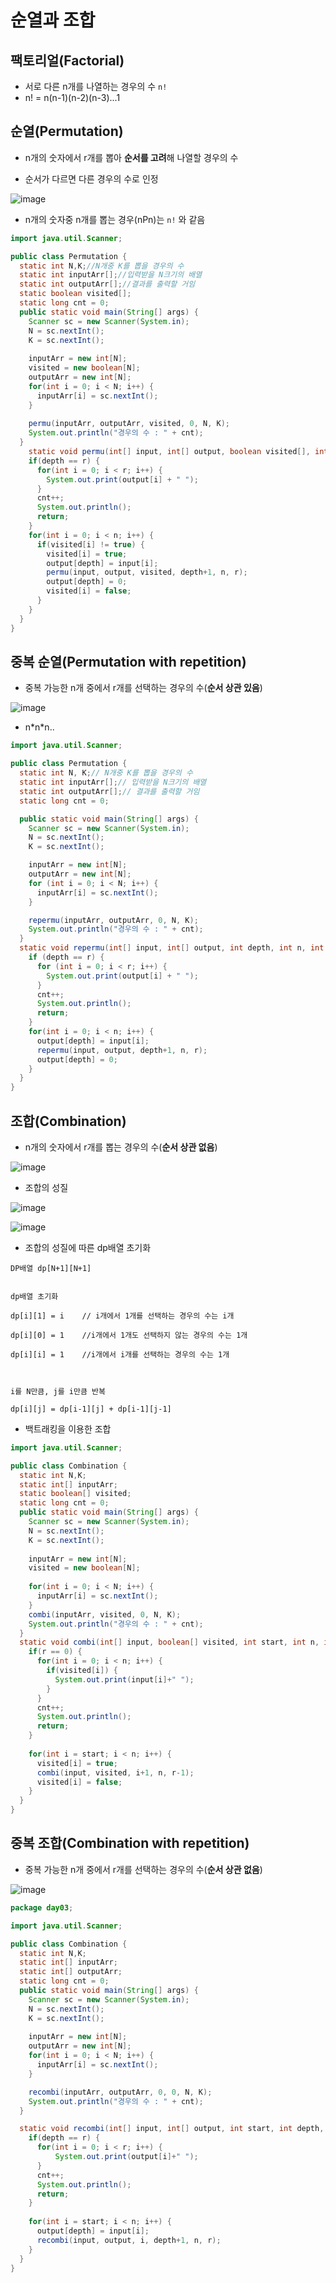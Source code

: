 # 순열과 조합

## 팩토리얼(Factorial)

- 서로 다른 n개를 나열하는 경우의 수 `n!`
- n! = n(n-1)(n-2)(n-3)...1

## 순열(Permutation)

- n개의 숫자에서 r개를 뽑아 **순서를 고려**해 나열할 경우의 수

- 순서가 다르면 다른 경우의 수로 인정

![image](https://user-images.githubusercontent.com/103404127/194805397-1b3b873f-a8a6-495e-a28b-fdc727527a9f.png)

- n개의 숫자중 n개를 뽑는 경우(nPn)는 `n!` 와 같음

```java
import java.util.Scanner;

public class Permutation {
  static int N,K;//N개중 K를 뽑을 경우의 수
  static int inputArr[];//입력받을 N크기의 배열
  static int outputArr[];//결과를 출력할 거임
  static boolean visited[];
  static long cnt = 0;
  public static void main(String[] args) {
    Scanner sc = new Scanner(System.in);
    N = sc.nextInt();
    K = sc.nextInt();
    
    inputArr = new int[N];
    visited = new boolean[N];
    outputArr = new int[N];
    for(int i = 0; i < N; i++) {
      inputArr[i] = sc.nextInt();
    }
    
    permu(inputArr, outputArr, visited, 0, N, K);
    System.out.println("경우의 수 : " + cnt);
  }
    static void permu(int[] input, int[] output, boolean visited[], int depth, int n, int r) {
    if(depth == r) {
      for(int i = 0; i < r; i++) {
        System.out.print(output[i] + " ");
      }
      cnt++;
      System.out.println();
      return;
    }
    for(int i = 0; i < n; i++) {
      if(visited[i] != true) {
        visited[i] = true;
        output[depth] = input[i];
        permu(input, output, visited, depth+1, n, r);
        output[depth] = 0;
        visited[i] = false;
      }
    }
  }
}
```



## 중복 순열(Permutation with repetition)

- 중복 가능한 n개 중에서 r개를 선택하는 경우의 수(**순서 상관 있음**)

![image](https://user-images.githubusercontent.com/103404127/194809673-aacc4d1e-50dd-4ab4-9ca0-64c1418532f4.png)

- n\*n\*n..

```java
import java.util.Scanner;

public class Permutation {
  static int N, K;// N개중 K를 뽑을 경우의 수
  static int inputArr[];// 입력받을 N크기의 배열
  static int outputArr[];// 결과를 출력할 거임
  static long cnt = 0;

  public static void main(String[] args) {
    Scanner sc = new Scanner(System.in);
    N = sc.nextInt();
    K = sc.nextInt();

    inputArr = new int[N];
    outputArr = new int[N];
    for (int i = 0; i < N; i++) {
      inputArr[i] = sc.nextInt();
    }

    repermu(inputArr, outputArr, 0, N, K);
    System.out.println("경우의 수 : " + cnt);
  }
  static void repermu(int[] input, int[] output, int depth, int n, int r) {
    if (depth == r) {
      for (int i = 0; i < r; i++) {
        System.out.print(output[i] + " ");
      }
      cnt++;
      System.out.println();
      return;
    }
    for(int i = 0; i < n; i++) {
      output[depth] = input[i];
      repermu(input, output, depth+1, n, r);
      output[depth] = 0;
    }
  }
}
```



## 조합(Combination)

- n개의 숫자에서 r개를 뽑는 경우의 수(**순서 상관 없음**)

![image](https://user-images.githubusercontent.com/103404127/194804509-a310577e-08a8-4923-a472-7c32910aa37a.png)

- 조합의 성질

![image](https://user-images.githubusercontent.com/103404127/194804571-91fbeeab-b58d-4ab8-949a-2429a38bff41.png)

![image](https://user-images.githubusercontent.com/103404127/194804625-72faea97-75ce-4e8f-9a25-fb7bdb474f6c.png)

- 조합의 성질에 따른 dp배열 초기화

```
DP배열 dp[N+1][N+1]


dp배열 초기화

dp[i][1] = i 	// i개에서 1개를 선택하는 경우의 수는 i개

dp[i][0] = 1	//i개에서 1개도 선택하지 않는 경우의 수는 1개

dp[i][i] = 1	//i개에서 i개를 선택하는 경우의 수는 1개



i를 N만큼, j를 i만큼 반복

dp[i][j] = dp[i-1][j] + dp[i-1][j-1]
```

- 백트래킹을 이용한 조합

```java
import java.util.Scanner;

public class Combination {
  static int N,K;
  static int[] inputArr;
  static boolean[] visited;
  static long cnt = 0;
  public static void main(String[] args) {
    Scanner sc = new Scanner(System.in);
    N = sc.nextInt();
    K = sc.nextInt();
    
    inputArr = new int[N];
    visited = new boolean[N];    
    
    for(int i = 0; i < N; i++) {
      inputArr[i] = sc.nextInt();
    }
    combi(inputArr, visited, 0, N, K);
    System.out.println("경우의 수 : " + cnt);
  }
  static void combi(int[] input, boolean[] visited, int start, int n, int r) {
    if(r == 0) {
      for(int i = 0; i < n; i++) {
        if(visited[i]) {
          System.out.print(input[i]+" ");
        }
      }
      cnt++;
      System.out.println();
      return;
    }
    
    for(int i = start; i < n; i++) {
      visited[i] = true;
      combi(input, visited, i+1, n, r-1);
      visited[i] = false;
    }
  }
}
```

## 중복 조합(Combination with repetition)

- 중복 가능한 n개 중에서 r개를 선택하는 경우의 수(**순서 상관 없음**)

![image](https://user-images.githubusercontent.com/103404127/194820091-9c3cdfc5-afd7-4ebc-af62-3ce9cbb0d8e6.png)

```java
package day03;

import java.util.Scanner;

public class Combination {
  static int N,K;
  static int[] inputArr;
  static int[] outputArr;
  static long cnt = 0;
  public static void main(String[] args) {
    Scanner sc = new Scanner(System.in);
    N = sc.nextInt();
    K = sc.nextInt();
    
    inputArr = new int[N];
    outputArr = new int[N];
    for(int i = 0; i < N; i++) {
      inputArr[i] = sc.nextInt();
    }

    recombi(inputArr, outputArr, 0, 0, N, K);
    System.out.println("경우의 수 : " + cnt);
  }

  static void recombi(int[] input, int[] output, int start, int depth, int n, int r) {
    if(depth == r) {
      for(int i = 0; i < r; i++) {
          System.out.print(output[i]+" ");
      }
      cnt++;
      System.out.println();
      return;
    }
    
    for(int i = start; i < n; i++) {
      output[depth] = input[i];
      recombi(input, output, i, depth+1, n, r);
    }
  }
}
```

